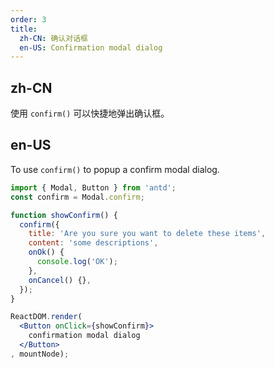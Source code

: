 ```yaml
---
order: 3
title: 
  zh-CN: 确认对话框
  en-US: Confirmation modal dialog
---
```


## zh-CN

使用 `confirm()` 可以快捷地弹出确认框。

## en-US

To use `confirm()` to popup a confirm modal dialog.

````jsx
import { Modal, Button } from 'antd';
const confirm = Modal.confirm;

function showConfirm() {
  confirm({
    title: 'Are you sure you want to delete these items',
    content: 'some descriptions',
    onOk() {
      console.log('OK');
    },
    onCancel() {},
  });
}

ReactDOM.render(
  <Button onClick={showConfirm}>
    confirmation modal dialog
  </Button>
, mountNode);
````
